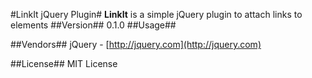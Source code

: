 #LinkIt jQuery Plugin#
**LinkIt** is a simple jQuery plugin to attach links to elements
##Version##
0.1.0
##Usage##

##Vendors##
jQuery - [http://jquery.com](http://jquery.com)

##License##
MIT License